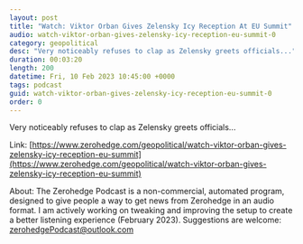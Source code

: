 ```yaml
---
layout: post
title: "Watch: Viktor Orban Gives Zelensky Icy Reception At EU Summit"
audio: watch-viktor-orban-gives-zelensky-icy-reception-eu-summit-0
category: geopolitical
desc: "Very noticeably refuses to clap as Zelensky greets officials..."
duration: 00:03:20
length: 200
datetime: Fri, 10 Feb 2023 10:45:00 +0000
tags: podcast
guid: watch-viktor-orban-gives-zelensky-icy-reception-eu-summit-0
order: 0
---
```

Very noticeably refuses to clap as Zelensky greets officials...

Link: [https://www.zerohedge.com/geopolitical/watch-viktor-orban-gives-zelensky-icy-reception-eu-summit](https://www.zerohedge.com/geopolitical/watch-viktor-orban-gives-zelensky-icy-reception-eu-summit)

About: The Zerohedge Podcast is a non-commercial, automated program, designed to give people a way to get news from Zerohedge in an audio format.  I am actively working on tweaking and improving the setup to create a better listening experience (February 2023).  Suggestions are welcome: [zerohedgePodcast@outlook.com](mailto:zerohedgePodcast@outlook.com)